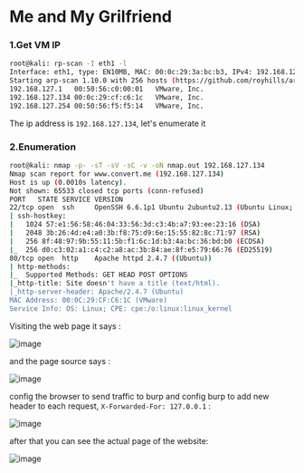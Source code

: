 # Me and My Grilfriend

### 1.Get VM IP

```bash
root@kali: rp-scan -I eth1 -l
Interface: eth1, type: EN10MB, MAC: 00:0c:29:3a:bc:b3, IPv4: 192.168.127.128
Starting arp-scan 1.10.0 with 256 hosts (https://github.com/royhills/arp-scan)
192.168.127.1	00:50:56:c0:00:01	VMware, Inc.
192.168.127.134	00:0c:29:cf:c6:1c	VMware, Inc.
192.168.127.254	00:50:56:f5:f5:14	VMware, Inc.
```

The ip address is `192.168.127.134`, let's enumerate it

### 2.Enumeration

```bash
root@kali: nmap -p- -sT -sV -sC -v -oN nmap.out 192.168.127.134
Nmap scan report for www.convert.me (192.168.127.134)
Host is up (0.0010s latency).
Not shown: 65533 closed tcp ports (conn-refused)
PORT   STATE SERVICE VERSION
22/tcp open  ssh     OpenSSH 6.6.1p1 Ubuntu 2ubuntu2.13 (Ubuntu Linux; protocol 2.0)
| ssh-hostkey: 
|   1024 57:e1:56:58:46:04:33:56:3d:c3:4b:a7:93:ee:23:16 (DSA)
|   2048 3b:26:4d:e4:a0:3b:f8:75:d9:6e:15:55:82:8c:71:97 (RSA)
|   256 8f:48:97:9b:55:11:5b:f1:6c:1d:b3:4a:bc:36:bd:b0 (ECDSA)
|_  256 d0:c3:02:a1:c4:c2:a8:ac:3b:84:ae:8f:e5:79:66:76 (ED25519)
80/tcp open  http    Apache httpd 2.4.7 ((Ubuntu))
| http-methods: 
|_  Supported Methods: GET HEAD POST OPTIONS
|_http-title: Site doesn't have a title (text/html).
|_http-server-header: Apache/2.4.7 (Ubuntu)
MAC Address: 00:0C:29:CF:C6:1C (VMware)
Service Info: OS: Linux; CPE: cpe:/o:linux:linux_kernel
```

Visiting the web page it says :

![image](https://github.com/Git-K3rnel/VulnHub/assets/127470407/df7752cb-c77e-4b12-98bd-a3473bcb422d)

and the page source says :

![image](https://github.com/Git-K3rnel/VulnHub/assets/127470407/172e804f-93fe-4a5e-9658-7c3262a6ffb6)

config the browser to send traffic to burp and config burp to add new header to each request, `X-Forwarded-For: 127.0.0.1` :

![image](https://github.com/Git-K3rnel/VulnHub/assets/127470407/9740cf2b-7016-4a7b-adfd-5985aeeb3606)

after that you can see the actual page of the website:

![image](https://github.com/Git-K3rnel/VulnHub/assets/127470407/c65f2b46-18d2-4350-ad30-fa1535fe4ca9)




